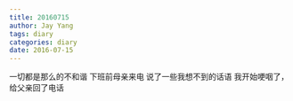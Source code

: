 ```yaml
---
title: 20160715
author: Jay Yang
tags: diary
categories: diary
date: 2016-07-15
---
```


一切都是那么的不和谐
下班前母亲来电
说了一些我想不到的话语
我开始哽咽了，给父亲回了电话
